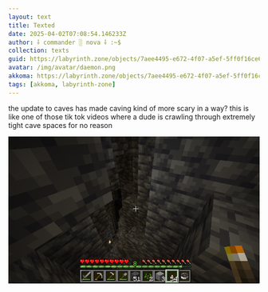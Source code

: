 ```yaml
---
layout: text
title: Texted
date: 2025-04-02T07:08:54.146233Z
author: ⸸ commander ░ nova ⸸ :~$
collection: texts
guid: https://labyrinth.zone/objects/7aee4495-e672-4f07-a5ef-5ff0f16ce692
avatar: /img/avatar/daemon.png
akkoma: https://labyrinth.zone/objects/7aee4495-e672-4f07-a5ef-5ff0f16ce692
tags: [akkoma, labyrinth-zone]
---
```


<p>the update to caves has made caving kind of more scary in a way? this is like one of those tik tok videos where a dude is crawling through extremely tight cave spaces for no reason</p><img src="/assets/text_media/707a157b015bec6fcd1fec96e666966e28c118661fa8aacf82f710b387d9c5e3.png" alt="" />